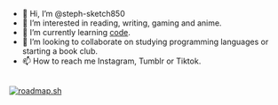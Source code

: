 - 👋 Hi, I’m @steph-sketch850
- 👀 I’m interested in reading, writing, gaming and anime.
- 🌱 I’m currently learning <a href="https://www.shecodes.io/graduates/131123-stephanie-rodriguez">code</a>.
- 💞️ I’m looking to collaborate on studying programming languages or starting a book club.
- 📫 How to reach me Instagram, Tumblr or Tiktok.
<br />
<a href="https://roadmap.sh"><img src="https://roadmap.sh/card/tall/6661016ab998f3b3c7d6b33a?variant=dark&roadmaps=frontend" alt="roadmap.sh"/></a>
<!---
steph-sketch850/steph-sketch850 is a ✨ special ✨ repository because its `README.md` (this file) appears on your GitHub profile.
You can click the Preview link to take a look at your changes.
--->
